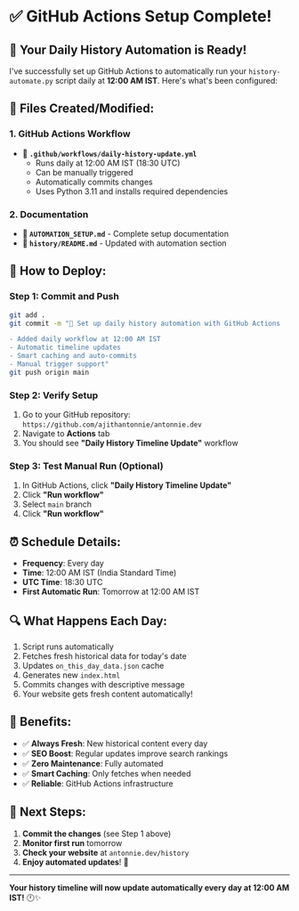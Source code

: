 # ✅ GitHub Actions Setup Complete!

## 🎉 Your Daily History Automation is Ready!

I've successfully set up GitHub Actions to automatically run your `history-automate.py` script daily at **12:00 AM IST**. Here's what's been configured:

## 📁 Files Created/Modified:

### 1. GitHub Actions Workflow
- **📄 `.github/workflows/daily-history-update.yml`**
  - Runs daily at 12:00 AM IST (18:30 UTC)
  - Can be manually triggered
  - Automatically commits changes
  - Uses Python 3.11 and installs required dependencies

### 2. Documentation
- **📄 `AUTOMATION_SETUP.md`** - Complete setup documentation
- **📄 `history/README.md`** - Updated with automation section

## 🚀 How to Deploy:

### Step 1: Commit and Push
```bash
git add .
git commit -m "🤖 Set up daily history automation with GitHub Actions

- Added daily workflow at 12:00 AM IST
- Automatic timeline updates
- Smart caching and auto-commits
- Manual trigger support"
git push origin main
```

### Step 2: Verify Setup
1. Go to your GitHub repository: `https://github.com/ajithantonnie/antonnie.dev`
2. Navigate to **Actions** tab
3. You should see **"Daily History Timeline Update"** workflow

### Step 3: Test Manual Run (Optional)
1. In GitHub Actions, click **"Daily History Timeline Update"**
2. Click **"Run workflow"**
3. Select `main` branch
4. Click **"Run workflow"**

## ⏰ Schedule Details:
- **Frequency**: Every day
- **Time**: 12:00 AM IST (India Standard Time)
- **UTC Time**: 18:30 UTC
- **First Automatic Run**: Tomorrow at 12:00 AM IST

## 🔍 What Happens Each Day:
1. Script runs automatically
2. Fetches fresh historical data for today's date
3. Updates `on_this_day_data.json` cache
4. Generates new `index.html`
5. Commits changes with descriptive message
6. Your website gets fresh content automatically!

## 🎯 Benefits:
- ✅ **Always Fresh**: New historical content every day
- ✅ **SEO Boost**: Regular updates improve search rankings
- ✅ **Zero Maintenance**: Fully automated
- ✅ **Smart Caching**: Only fetches when needed
- ✅ **Reliable**: GitHub Actions infrastructure

## 🔗 Next Steps:
1. **Commit the changes** (see Step 1 above)
2. **Monitor first run** tomorrow
3. **Check your website** at `antonnie.dev/history`
4. **Enjoy automated updates**! 🎉

---

**Your history timeline will now update automatically every day at 12:00 AM IST!** 🕛✨